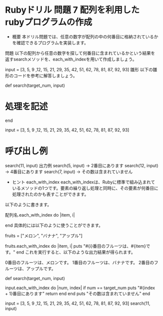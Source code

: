 # Rubyドリル 問題 7 配列を利用したrubyプログラムの作成

- 概要
本ドリル問題では、任意の数字が配列の中の何番目に格納されているかを確認できるプログラムを実装します。

問題
以下の配列から任意の数字を探して何番目に含まれているかという結果を返すsearchメソッドを、each_with_indexを用いて作成しましょう。

input = [3, 5, 9 ,12, 15, 21, 29, 35, 42, 51, 62, 78, 81, 87, 92, 93]
雛形
以下の雛形のコードを参考に解答しましょう。

def search(target_num, input)
# 処理を記述
end

input = [3, 5, 9 ,12, 15, 21, 29, 35, 42, 51, 62, 78, 81, 87, 92, 93]
# 呼び出し例
search(11, input)
出力例
search(5, input) → 2番目にあります
search(12, input) → 4番目にあります
search(7, input) → その数は含まれていません

- ヒント
 each_with_index
each_with_indexは、Rubyに標準で組み込まれているメソッドの1つです。要素の繰り返し処理と同時に、その要素が何番目に処理されたのかも表すことができます。

以下のように書きます。

配列名.each_with_index  do |item, i|

end
具体的には以下のように使うことができます。

fruits = ["メロン", "バナナ", "アップル"]

fruits.each_with_index do |item, i|
 puts "#{i}番目のフルーツは、#{item}です。"
end
これを実行すると、以下のような出力結果が得られます。

0番目のフルーツは、メロンです。
1番目のフルーツは、バナナです。
2番目のフルーツは、アップルです。

def search(target_num, input)

  input.each_with_index do |num, index|
    if num == target_num
      puts "#{index + 1}番目にあります"
      return
    end
  end
  puts "その数は含まれていません"
end

input = [3, 5, 9 ,12, 15, 21, 29, 35, 42, 51, 62, 78, 81, 87, 92, 93]
search(11, input)